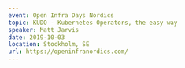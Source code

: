 ```yaml
---
event: Open Infra Days Nordics
topic: KUDO - Kubernetes Operators, the easy way
speaker: Matt Jarvis
date: 2019-10-03
location: Stockholm, SE
url: https://openinfranordics.com/
---
```


<!-- some more info about the event could go here -->

<!-- more -->
